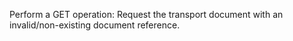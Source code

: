 Perform a GET operation: Request the transport document with an invalid/non-existing document reference.